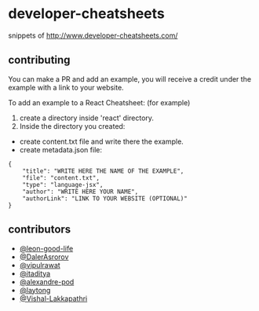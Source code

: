 # developer-cheatsheets
snippets of http://www.developer-cheatsheets.com/

## contributing
You can make a PR and add an example, 
you will receive a credit under the example with a link to your website.

To add an example to a React Cheatsheet: (for example)

1. create a directory inside 'react' directory.
2. Inside the directory you created:
-  create content.txt file and write there the example.
-  create metadata.json file:


```
{
    "title": "WRITE HERE THE NAME OF THE EXAMPLE",
    "file": "content.txt",
    "type": "language-jsx",
    "author": "WRITE HERE YOUR NAME",
    "authorLink": "LINK TO YOUR WEBSITE (OPTIONAL)"
}
```

## contributors
- [@leon-good-life](https://github.com/leon-good-life)
- [@DalerAsrorov](https://github.com/DalerAsrorov)
- [@vipulrawat](https://github.com/vipulrawat)
- [@itaditya](https://github.com/itaditya)
- [@alexandre-pod](https://github.com/alexandre-pod)
- [@laytong](https://github.com/laytong)
- [@Vishal-Lakkapathri ](https://github.com/@Vishal-Lakkapathri)
